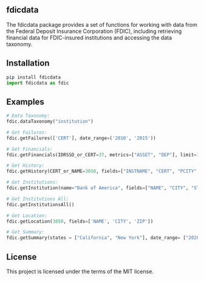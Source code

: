 ## fdicdata
The fdicdata package provides a set of functions for working with data from the Federal Deposit Insurance Corporation (FDIC), including retrieving financial data for FDIC-insured institutions and accessing the data taxonomy.

## Installation 
```python
pip install fdicdata
import fdicdata as fdic
```

## Examples
```python
# Data Taxonomy:
fdic.dataTaxonomy("institution")

# Get Failures:
fdic.getFailures(['CERT'], date_range=('2010', '2015'))

# Get Financials:
fdic.getFinancials(IDRSSD_or_CERT=37, metrics=["ASSET", "DEP"], limit=10, date_range=["2015-01-01", "*"])

# Get History:
fdic.getHistory(CERT_or_NAME=3850, fields=["INSTNAME", "CERT", "PCITY", "PSTALP", "PZIP5"], CERT=True, limit=10)

# Get Institutions:
fdic.getInstitution(name="Bank of America", fields=["NAME", "CITY", "STATE"], limit=10)

# Get Institutions All:
fdic.getInstitutionsAll()

# Get Location:
fdic.getLocation(3850, fields=['NAME', 'CITY', 'ZIP'])

# Get Summary:
fdic.getSummary(states = ["California", "New York"], date_range= ["2020", "2021"], fields =  ["DEP", "ASSET"])

```
## License
This project is licensed under the terms of the MIT license.